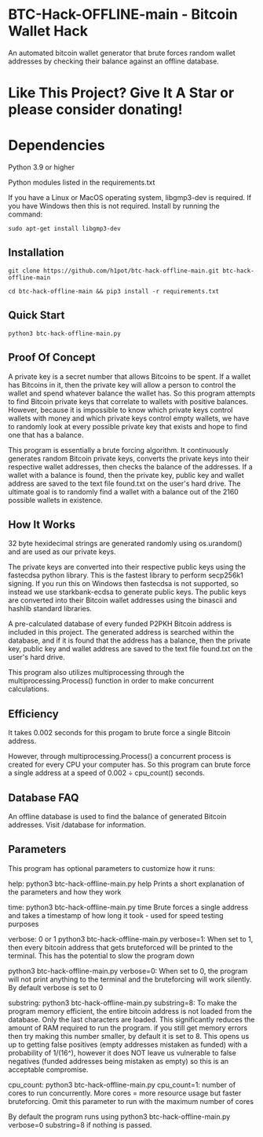 # BTC-Hack-OFFLINE-main - Bitcoin Wallet Hack

An automated bitcoin wallet generator that brute forces random wallet addresses by checking their balance against an offline database.

# Like This Project? Give It A Star or please consider donating!

# Dependencies

Python 3.9 or higher

Python modules listed in the requirements.txt

If you have a Linux or MacOS operating system, libgmp3-dev is required. If you have Windows then this is not required. Install by running the command:

	sudo apt-get install libgmp3-dev

## Installation

	git clone https://github.com/h1pot/btc-hack-offline-main.git btc-hack-offline-main

	cd btc-hack-offline-main && pip3 install -r requirements.txt

## Quick Start

	python3 btc-hack-offline-main.py

## Proof Of Concept

A private key is a secret number that allows Bitcoins to be spent. If a wallet has Bitcoins in it, then the private key will allow a person to control the wallet and spend whatever balance the wallet has. So this program attempts to find Bitcoin private keys that correlate to wallets with positive balances. However, because it is impossible to know which private keys control wallets with money and which private keys control empty wallets, we have to randomly look at every possible private key that exists and hope to find one that has a balance.

This program is essentially a brute forcing algorithm. It continuously generates random Bitcoin private keys, converts the private keys into their respective wallet addresses, then checks the balance of the addresses. If a wallet with a balance is found, then the private key, public key and wallet address are saved to the text file found.txt on the user's hard drive. The ultimate goal is to randomly find a wallet with a balance out of the 2160 possible wallets in existence.

## How It Works

32 byte hexidecimal strings are generated randomly using os.urandom() and are used as our private keys.

The private keys are converted into their respective public keys using the fastecdsa python library. This is the fastest library to perform secp256k1 signing. If you run this on Windows then fastecdsa is not supported, so instead we use starkbank-ecdsa to generate public keys. The public keys are converted into their Bitcoin wallet addresses using the binascii and hashlib standard libraries.

A pre-calculated database of every funded P2PKH Bitcoin address is included in this project. The generated address is searched within the database, and if it is found that the address has a balance, then the private key, public key and wallet address are saved to the text file found.txt on the user's hard drive.

This program also utilizes multiprocessing through the multiprocessing.Process() function in order to make concurrent calculations.

## Efficiency

It takes 0.002 seconds for this progam to brute force a single Bitcoin address.

However, through multiprocessing.Process() a concurrent process is created for every CPU your computer has. So this program can brute force a single address at a speed of 0.002 ÷ cpu_count() seconds.

## Database FAQ

An offline database is used to find the balance of generated Bitcoin addresses. Visit /database for information.

## Parameters

This program has optional parameters to customize how it runs:

help: 	python3 btc-hack-offline-main.py help
Prints a short explanation of the parameters and how they work

time: 	python3 btc-hack-offline-main.py time
Brute forces a single address and takes a timestamp of how long it took - used for speed testing purposes

verbose: 0 or 1
python3 btc-hack-offline-main.py verbose=1: When set to 1, then every bitcoin address that gets bruteforced will be printed to the terminal. This has the potential to slow the program down

python3 btc-hack-offline-main.py verbose=0: When set to 0, the program will not print anything to the terminal and the bruteforcing will work silently. By default verbose is set to 0

substring: python3 btc-hack-offline-main.py substring=8: To make the program memory efficient, the entire bitcoin address is not loaded from the database. Only the last <substring> characters are loaded. This significantly reduces the amount of RAM required to run the program. if you still get memory errors then try making this number smaller, by default it is set to 8. This opens us up to getting false positives (empty addresses mistaken as funded) with a probability of 1/(16^<substring>), however it does NOT leave us vulnerable to false negatives (funded addresses being mistaken as empty) so this is an acceptable compromise.

cpu_count: python3 btc-hack-offline-main.py cpu_count=1: number of cores to run concurrently. More cores = more resource usage but faster bruteforcing. Omit this parameter to run with the maximum number of cores

By default the program runs using python3 btc-hack-offline-main.py verbose=0 substring=8 if nothing is passed. 
